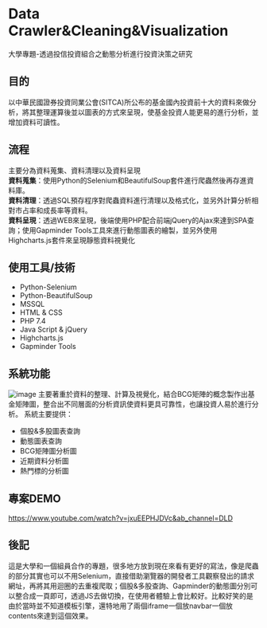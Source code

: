 # Data Crawler&Cleaning&Visualization
大學專題-透過投信投資組合之動態分析進行投資決策之研究

## 目的
以中華民國證券投資同業公會(SITCA)所公布的基金國內投資前十大的資料來做分析，將其整理運算後並以圖表的方式來呈現，使基金投資人能更易的進行分析，並增加資料可讀性。

## 流程
主要分為資料蒐集、資料清理以及資料呈現<br>
**資料蒐集**：使用Python的Selenium和BeautifulSoup套件進行爬蟲然後再存進資料庫。<br>
**資料清理**：透過SQL預存程序對爬蟲資料進行清理以及格式化，並另外計算分析相對市占率和成長率等資料。<br>
**資料呈現**：透過WEB來呈現，後端使用PHP配合前端jQuery的Ajax來達到SPA查詢；使用Gapminder Tools工具來進行動態圖表的繪製，並另外使用Highcharts.js套件來呈現靜態資料視覺化

## 使用工具/技術
- Python-Selenium
- Python-BeautifulSoup
- MSSQL
- HTML & CSS
- PHP 7.4
- Java Script & jQuery
- Highcharts.js
- Gapminder Tools

## 系統功能
![image](https://github.com/0524088/DataCrawler-Cleaning-Visualization/assets/43835584/b62fc590-8690-44cf-bcad-501f1fef41af)
主要著重於資料的整理、計算及視覺化，結合BCG矩陣的概念製作出基金矩陣圖，整合出不同層面的分析資訊使資料更具可靠性，也讓投資人易於進行分析。
系統主要提供：
- 個股&多股圖表查詢
- 動態圖表查詢
- BCG矩陣圖分析圖
- 近期資料分析圖
- 熱門標的分析圖

## 專案DEMO
https://www.youtube.com/watch?v=jxuEEPHJDVc&ab_channel=DLD

## 後記
這是大學和一個組員合作的專題，很多地方放到現在來看有更好的寫法，像是爬蟲的部分其實也可以不用Selenium，直接借助瀏覽器的開發者工具觀察發出的請求網址，再將其用迴圈的去重複爬取；個股&多股查詢、Gapminder的動態圖分別可以整合成一頁即可，透過JS去做切換，在使用者體驗上會比較好。比較好笑的是由於當時並不知道模板引擎，還特地用了兩個iframe一個放navbar一個放contents來達到這個效果。
